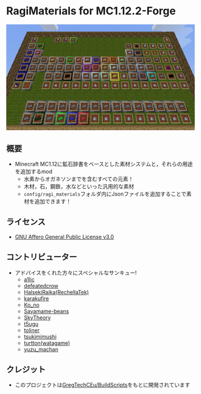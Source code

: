# RagiMaterials for MC1.12.2-Forge

![Periodic Table](https://github.com/Hiiragi283/RagiMaterials/blob/1.12.2_forge/.github/images/periodic_table.png?raw=true)

## 概要

- Minecraft MC1.12に鉱石辞書をベースとした素材システムと，それらの用途を追加するmod
  - 水素からオガネソンまでを含むすべての元素！
  - 木材，石，鋼鉄，水などといった汎用的な素材
  - `config/ragi_materials`フォルダ内にJsonファイルを追加することで素材を追加できます！

## ライセンス

- [GNU Affero General Public License v3.0](https://github.com/Hiiragi283/RagiMaterials/blob/master/LICENSE)

## コントリビューター

- アドバイスをくれた方々にスペシャルなサンキュー!
    - [a1lic](https://github.com/a1lic)
    - [defeatedcrow](https://github.com/defeatedcrow)
    - [HalsekiRaika(RechellaTek)](https://github.com/HalsekiRaika)
    - [karakufire](https://github.com/karakufire)
    - [Ko_no](https://github.com/MrKono)
    - [Sayamame-beans](https://github.com/Sayamame-beans)
    - [SkyTheory](https://github.com/SkyTheory)
    - [t5ugu](https://github.com/t5ugu)
    - [toliner](https://github.com/toliner)
    - [tsukimimushi](https://twitter.com/Tsukimimushi)
    - [turtton(watagame)](https://github.com/turtton)
    - [yuzu_machan](https://github.com/yuzu-machan)

## クレジット

- このプロジェクトは[GregTechCEu/BuildScripts](https://github.com/GregTechCEu/Buildscripts)をもとに開発されています